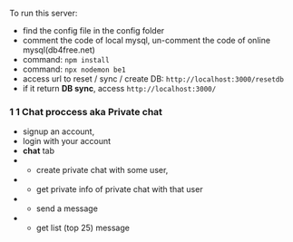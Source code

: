 To run this server:
- find the config file in the config folder
- comment the code of local mysql, un-comment the code of online mysql(db4free.net)
- command: `npm install`
- command: `npx nodemon be1`
- access url to reset / sync / create DB: `http://localhost:3000/resetdb` 
- if it return **DB sync**, access  `http://localhost:3000/`
### 1 1 Chat proccess aka Private chat
- signup an account,
- login with your account
- **chat** tab
- - create private chat with some user,
- - get private info of private chat with that user
- - send a message
- - get list (top 25) message
